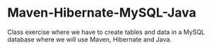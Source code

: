 # Maven-Hibernate-MySQL-Java
Class exercise where we have to create tables and data in a MySQL database where we will use Maven, Hibernate and Java.
